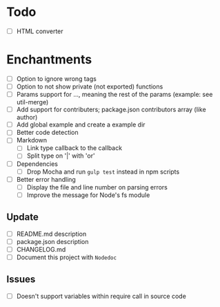 # Todo
- [ ] HTML converter

# Enchantments

- [ ] Option to ignore wrong tags
- [ ] Option to not show private (not exported) functions
- [ ] Params support for ..., meaning the rest of the params (example: see util-merge)
- [ ] Add support for contributers; package.json contributors array (like author)
- [ ] Add global example and create a example dir
- [ ] Better code detection
- [ ] Markdown
  - [ ] Link type callback to the callback
  - [ ] Split type on '|' with 'or'
- [ ] Dependencies
  - [ ] Drop Mocha and run ```gulp test``` instead in npm scripts
- [ ] Better error handling
  - [ ] Display the file and line number on parsing errors
  - [ ] Improve the message for Node's fs module

## Update
- [ ] README.md description
- [ ] package.json description
- [ ] CHANGELOG.md
- [ ] Document this project with ```Nodedoc```

## Issues
- [ ] Doesn't support variables within require call in source code
